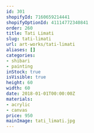 ```yaml
---
id: 301
shopifyId: 7160659214441
shopifyOptionId: 41114772340841
order: 260
title: Tati Limati
slug: tati-limati
url: art-works/tati-limati
aliases: []
categories:
- shibari
- painting
inStock: true
isVisible: true
height: 60
width: 60
date: 2018-01-01T00:00:00Z
materials:
- acrylic
- canvas
price: 950
mainImage: tati_limati.jpg
---
```

